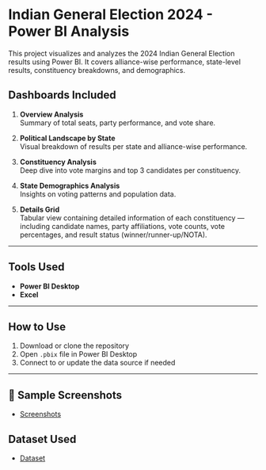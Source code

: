 # Indian General Election 2024 - Power BI Analysis
This project visualizes and analyzes the 2024 Indian General Election results using Power BI. It covers alliance-wise performance, state-level results, constituency breakdowns, and demographics.

## Dashboards Included
1. **Overview Analysis**  
   Summary of total seats, party performance, and vote share.

2. **Political Landscape by State**  
   Visual breakdown of results per state and alliance-wise performance.

3. **Constituency Analysis**  
   Deep dive into vote margins and top 3 candidates per constituency.

4. **State Demographics Analysis**  
   Insights on voting patterns and population data.

5. **Details Grid**  
   Tabular view containing detailed information of each constituency — including candidate names, party affiliations, vote counts, vote percentages, and result        status (winner/runner-up/NOTA).

---
## Tools Used
- **Power BI Desktop**
- **Excel**

---
## How to Use
1. Download or clone the repository
2. Open `.pbix` file in Power BI Desktop
3. Connect to or update the data source if needed

---
## 📸 Sample Screenshots
- <a href="https://github.com/Surajsuri0/India-Election-Results-Analysis-PowerBI/tree/main/Screenshots">Screenshots</a>

## Dataset Used
- <a href="">Dataset</a>



